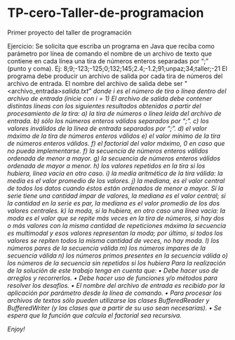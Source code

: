 # TP-cero-Taller-de-programacion
Primer proyecto del taller de programación

Ejercicio:
Se solicita que escriba un programa en Java que reciba como parámetro por línea
de comando el nombre de un archivo de texto que contiene en cada línea una tira de
números enteros separadas por “;” (punto y coma).
Ej: 8;9;-123;-125;0;132;145;2.4;-1.2;91;unpaz;34;taller;-21
El programa debe producir un archivo de salida por cada tira de números del
archivo de entrada. El nombre del archivo de salida debe ser
"<archivo_entrada>_salida_<i>.txt” donde i es el número de tira o línea dentro del
archivo de entrada (inicie con i = 1)
El archivo de salida debe contener distintas líneas con los siguientes resultados
obtenidos a partir del procesamiento de la tira:
a) la tira de números o línea leída del archivo de entrada.
b) sólo los números enteros válidos separados por “;”.
c) los valores inválidos de la línea de entrada separados por “;”.
d) el valor máximo de la tira de números enteros válidos
e) el valor mínimo de la tira de números enteros válidos.
f) el factorial del valor máximo, 0 en caso que no pueda implementarse.
f) la secuencia de números enteros válidos ordenada de menor a mayor.
g) la secuencia de números enteros válidos ordenada de mayor a menor.
h) los valores repetidos en la tira si los hubiera, línea vacía en otro caso.
i) la media aritmética de la tira válida: la media es el valor promedio de los
valores.
j) la mediana, es el valor central de todos los datos cuando éstos están ordenados
de menor a mayor. Si la serie tiene una cantidad impar de valores, la mediana es el valor
central; si la cantidad en la serie es par, la mediana es el valor promedio de los dos
valores centrales.
k) la moda, si la hubiera, en otro caso una línea vacía: la moda es el valor que se
repite más veces en la tira de números, si hay dos o más valores con la misma cantidad
de repeticiones máxima la secuencia es multimodal y esos valores representan la moda;
por último, si todos los valores se repiten todos la misma cantidad de veces, no hay
moda.
l) los números pares de la secuencia válida
m) los números impares de la secuencia válida
n) los números primos presentes en la secuencia válida
o) los números de la secuencia sin repetidos si los hubiera
Para la realización de la solución de este trabajo tenga en cuenta que:
• Debe hacer uso de arreglos y recorrerlos.
• Debe hacer uso de funciones y/o métodos para resolver los desafíos.
• El nombre del archivo de entrada es recibido por la aplicación por
parámetro desde la línea de comando.
• Para procesar los archivos de textos sólo pueden utilizarse las clases
BufferedReader y BufferedWriter (y las clases que a partir de su uso sean
necesarias).
• Se espera que la función que calcula el factorial sea recursiva.

Enjoy!
